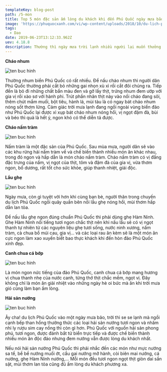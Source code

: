 ```yaml
---
templateKey: blog-post
path: /5-mon
title: Top 5 món đặc sản ấm lòng du khách khi đến Phú Quốc ngày mưa bão
image: 'https://phuquocxanh.com/vi/wp-content/uploads/2018/10/du-lich-phu-quoc-3-4.jpg' 
tags:
  - Dao
date: 2019-06-23T13:12:33.962Z
uev: 4.18.8
description: Thường thì ngày mưa trời lạnh nhiều người lại muốn thưởng thức món gì đó ấm nóng như cháo chẳng hạn! Vậy thì nếu như bạn đến Phú Quốc vào ngày mưa mà muốn ăn cháo thì ngon nhất chỉ có cháo nhum thôi. Cháo nhum Phú Quốc rất dễ nấu.
---
```


**Cháo nhum**

![ten buc hinh](https://7monngonmoingay.info/wp-content/uploads/2015/08/cach-nau-chao-nhum-thom-ngon-ma-cuc-ky-bo-duong.jpg "ten buc hinh")

Thường nhum biển Phú Quốc có rất nhiều. Để nấu cháo nhum thì người dân Phú Quốc thường phải cắt bỏ những gai nhọn xù xì rồi cắt đôi chúng ra. Tiếp đến là bỏ đi những chất bẩn màu đen và gỡ lấy thịt, trứng nhum đem ướp với gia vị rồi xào sơ với hành phi. Trút phần nhân thịt này vào nồi cháo đang sôi, thêm chút mắm muối, bột tiêu, hành lá, mùi tàu là có ngay bát cháo nhum nóng sốt thơm lừng. Cảm giác trời mưa lạnh đang ngồi ngoài vùng biển đảo như Phú Quốc lại được xì xụp bát cháo nhum nóng hổi, vị ngọt đậm đà, bùi và béo thì quả là hết ý, ngon khó có thể diễn tả được.

**Cháo nấm tràm**

![ten buc hinh](http://giadinh.mediacdn.vn/zoom/655_361/mdzIl7vLgLfgwjAengS14jHKvrq/Image/2013/07/Chao-nam-tram-40AN467-b1b9b.jpg "ten buc hinh")

Nấm tràm là một đặc sản của Phú Quốc. Sau mùa mưa, người dân sẽ vào các khu rừng hái nấm tràm về và chế biến thành nhiều món ăn khác nhau, trong đó ngon và hấp dẫn là món cháo nấm tràm. Cháo nấm tràm có vị đắng đặc trưng của nấm, vị ngọt của thịt, tôm và đậm đà của gia vị, vừa thơm ngon, bổ dương, rất tốt cho sức khỏe, giúp thanh nhiệt, giải độc.

**Lẩu ghẹ**

![ten buc hinh](https://www.nhahangquangon.com/wp-content/uploads/2013/10/lau-ghe-chua-cay-cham-muoi-ot-xanh.jpg "ten buc hinh")

Ngày mưa, còn gì tuyệt vời hơn khi cùng bạn bè, người thân trong chuyến du lịch Phú Quốc ngồi quây quần bên nồi lẩu ghẹ nóng hổi, mùi thơm hấp dẫn lan tỏa.

Để nấu lẩu ghẹ ngon đúng chuẩn Phú Quốc thì phải dùng ghẹ Hàm Ninh. Ghẹ Hàm Ninh nổi tiếng tươi ngon chắc thịt nên khi nấu lẩu sẽ có vị ngọt thanh tự nhiên từ các nguyên liệu ghẹ tươi sống, nước ninh xương, nấm tràm, cà chua bổ múi cau, gia vị… và các loại rau ăn kèm sẽ là một món ăn cực ngon làm xao xuyến biết bao thực khách khi đến hòn đảo Phú Quốc xinh đẹp.

**Canh chua cá bớp**

![ten buc hinh](https://media.cooky.vn/recipe/g2/12550/s800x500/recipe12550-635835392929101836.jpg "ten buc hinh")

Là món ngon nức tiếng của đảo Phú Quốc, canh chua cá bớp mang hương vị chua thanh nhẹ của nước canh, từng thớ thịt chắc mềm, ngọt vị. Đây không chỉ là món ăn giải nhiệt vào những ngày hè oi bức mà ăn khi trời mưa gió cũng làm bạn ấm lòng.

**Hải sản nướng**

![ten buc hinh](https://images.foody.vn/res/g29/284759/prof/s576x330/foody-mobile-cover-2-jpg-516-636148063654414481.jpg "ten buc hinh")

Ây cha! du lịch Phú Quốc vào một ngày mưa bão, trời thì se se lạnh mà ngồi cạnh bếp than hồng thưởng thức các loại hải sản nướng tươi ngon và nhâm nhi ly rượu sim cay nồng thì còn gì hơn. Phú Quốc với nguồn hải sản phong phú, tươi ngon, được đánh bắt từ biển trực tiếp và được chế biến thành nhiều món ăn độc đáo nhưng đem nướng vẫn được lòng du khách nhất.

Nếu nói hải sản nướng Phú Quốc thì phải nhắc đến các món như mực nướng sa tế, bề bề nướng muối ớt, cầu gai nướng mỡ hành, còi biên mai nướng, cá nướng, ghẹ Hàm Ninh nướng,… Mỗi món đều tươi ngon ngọt thịt giòn dai sần sật, mùi thơm lan tỏa cũng đủ ấm lòng du khách phương xa.